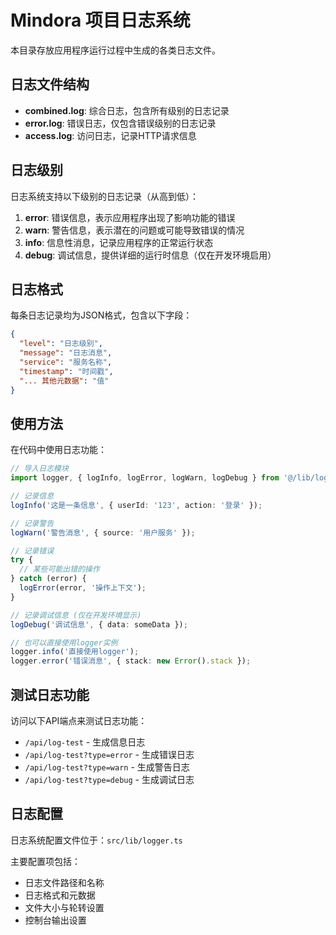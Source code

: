 # Mindora 项目日志系统

本目录存放应用程序运行过程中生成的各类日志文件。

## 日志文件结构

- **combined.log**: 综合日志，包含所有级别的日志记录
- **error.log**: 错误日志，仅包含错误级别的日志记录
- **access.log**: 访问日志，记录HTTP请求信息

## 日志级别

日志系统支持以下级别的日志记录（从高到低）：

1. **error**: 错误信息，表示应用程序出现了影响功能的错误
2. **warn**: 警告信息，表示潜在的问题或可能导致错误的情况
3. **info**: 信息性消息，记录应用程序的正常运行状态
4. **debug**: 调试信息，提供详细的运行时信息（仅在开发环境启用）

## 日志格式

每条日志记录均为JSON格式，包含以下字段：

```json
{
  "level": "日志级别",
  "message": "日志消息",
  "service": "服务名称",
  "timestamp": "时间戳",
  "... 其他元数据": "值"
}
```

## 使用方法

在代码中使用日志功能：

```typescript
// 导入日志模块
import logger, { logInfo, logError, logWarn, logDebug } from '@/lib/logger';

// 记录信息
logInfo('这是一条信息', { userId: '123', action: '登录' });

// 记录警告
logWarn('警告消息', { source: '用户服务' });

// 记录错误
try {
  // 某些可能出错的操作
} catch (error) {
  logError(error, '操作上下文');
}

// 记录调试信息 (仅在开发环境显示)
logDebug('调试信息', { data: someData });

// 也可以直接使用logger实例
logger.info('直接使用logger');
logger.error('错误消息', { stack: new Error().stack });
```

## 测试日志功能

访问以下API端点来测试日志功能：

- `/api/log-test` - 生成信息日志
- `/api/log-test?type=error` - 生成错误日志
- `/api/log-test?type=warn` - 生成警告日志
- `/api/log-test?type=debug` - 生成调试日志

## 日志配置

日志系统配置文件位于：`src/lib/logger.ts`

主要配置项包括：
- 日志文件路径和名称
- 日志格式和元数据
- 文件大小与轮转设置
- 控制台输出设置 